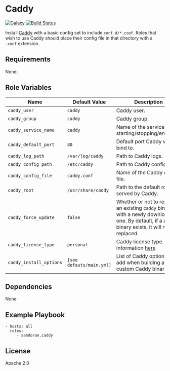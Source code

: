 Caddy
=========
[![Galaxy](https://img.shields.io/badge/galaxy-samdoran.caddy-blue.svg?style=flat)](https://galaxy.ansible.com/samdoran/caddy)
[![Build Status](https://travis-ci.org/samdoran/ansible-role-caddy.svg?branch=master)](https://travis-ci.org/samdoran/ansible-role-caddy)

Install [Caddy](https://caddyserver.com) with a basic config set to include `conf.d/*.conf`. Roles that wish to use Caddy should place their config file in that directory with a `.conf` extension.

Requirements
------------

None.

Role Variables
--------------

| Name              | Default Value       | Description          |
|-------------------|---------------------|----------------------|
| `caddy_user` | `caddy` | Caddy user. |
| `caddy_group` | `caddy` | Caddy group. |
| `caddy_service_name` | `caddy` | Name of the service for starting/stopping/enabling. |
| `caddy_default_port` | `80` | Default port Caddy will bind to. |
| `caddy_log_path` | `/var/log/caddy` | Path to Caddy logs. |
| `caddy_config_path` | `/etc/caddy` | Path to Caddy config. |
| `caddy_config_file` | `caddy.conf` | Name of the Caddy config file. |
| `caddy_root` | `/usr/share/caddy` | Path to the default root served by Caddy. |
| `caddy_force_update` | `false` | Whether or not to replace an existing `caddy` binary with a newly downloaded one. By default, if a a `caddy` binary exists, it will not be replaced. |
| `caddy_license_type` | `personal` | Caddy license type. More information [here](https://caddyserver.com/products/licenses) |
| `caddy_install_options` | `[see defauts/main.yml]` | List of Caddy options to add when building a custom Caddy binary. |


Dependencies
------------

None

Example Playbook
----------------

    - hosts: all
      roles:
         - samdoran.caddy

License
-------

Apache 2.0
